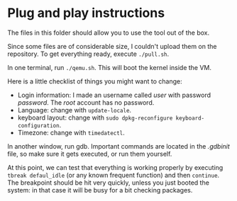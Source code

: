 # Plug and play instructions

The files in this folder should allow you to use the tool out of the box.

Since some files are of considerable size, I couldn't upload them on the repository. To get everything ready, execute `./pull.sh`.

In one terminal, run `./qemu.sh`.  This will boot the kernel inside the VM.

Here is a little checklist of things you might want to change:
* Login information: I made an username called *user* with password *password*. The *root* account has no password.
* Language: change with `update-locale`.
* keyboard layout: change with `sudo dpkg-reconfigure keyboard-configuration`.
* Timezone: change with `timedatectl`.

In another window, run gdb. Important commands are located in the *.gdbinit*  file, so make sure it gets executed, or run them yourself.

At this point, we can test that everything is working properly by executing `tbreak defaul_idle` (or any known frequent function) and then `continue`. The breakpoint should be hit very quickly, unless you just booted the system: in that case it will be busy for a bit checking packages.
